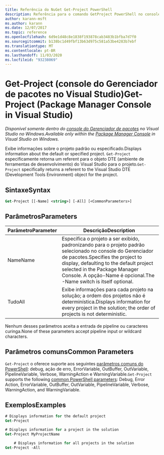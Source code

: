 ```yaml
---
title: Referência do NuGet Get-Project PowerShell
description: Referência para o comando GetProject PowerShell no console do Gerenciador de pacotes NuGet no Visual Studio.
author: karann-msft
ms.author: karann
ms.date: 12/07/2017
ms.topic: reference
ms.openlocfilehash: 6d9e1d48c8e1838f193878cab3483b1bfba7d7f0
ms.sourcegitcommit: b138bc1d49fbf13b63d975c581a53be4283b7ebf
ms.translationtype: MT
ms.contentlocale: pt-BR
ms.lasthandoff: 11/03/2020
ms.locfileid: "93238069"
---
```

# <a name="get-project-package-manager-console-in-visual-studio"></a><span data-ttu-id="9e769-103">Get-Project (console do Gerenciador de pacotes no Visual Studio)</span><span class="sxs-lookup"><span data-stu-id="9e769-103">Get-Project (Package Manager Console in Visual Studio)</span></span>

<span data-ttu-id="9e769-104">*Disponível somente dentro do [console do Gerenciador de pacotes](../../consume-packages/install-use-packages-powershell.md) no Visual Studio no Windows.*</span><span class="sxs-lookup"><span data-stu-id="9e769-104">*Available only within the [Package Manager Console](../../consume-packages/install-use-packages-powershell.md) in Visual Studio on Windows.*</span></span>

<span data-ttu-id="9e769-105">Exibe informações sobre o projeto padrão ou especificado.</span><span class="sxs-lookup"><span data-stu-id="9e769-105">Displays information about the default or specified project.</span></span> <span data-ttu-id="9e769-106">`Get-Project` especificamente retorna um referent para o objeto DTE (ambiente de ferramentas de desenvolvimento) do Visual Studio para o projeto.</span><span class="sxs-lookup"><span data-stu-id="9e769-106">`Get-Project` specifically returns a referent to the Visual Studio DTE (Development Tools Environment) object for the project.</span></span>

## <a name="syntax"></a><span data-ttu-id="9e769-107">Sintaxe</span><span class="sxs-lookup"><span data-stu-id="9e769-107">Syntax</span></span>

```ps
Get-Project [[-Name] <string>] [-All] [<CommonParameters>]
```

## <a name="parameters"></a><span data-ttu-id="9e769-108">Parâmetros</span><span class="sxs-lookup"><span data-stu-id="9e769-108">Parameters</span></span>

| <span data-ttu-id="9e769-109">Parâmetro</span><span class="sxs-lookup"><span data-stu-id="9e769-109">Parameter</span></span> | <span data-ttu-id="9e769-110">Descrição</span><span class="sxs-lookup"><span data-stu-id="9e769-110">Description</span></span> |
| --- | --- |
| <span data-ttu-id="9e769-111">Name</span><span class="sxs-lookup"><span data-stu-id="9e769-111">Name</span></span> | <span data-ttu-id="9e769-112">Especifica o projeto a ser exibido, padronizando para o projeto padrão selecionado no console do Gerenciador de pacotes.</span><span class="sxs-lookup"><span data-stu-id="9e769-112">Specifies the project to display, defaulting to the default project selected in the Package Manager Console.</span></span> <span data-ttu-id="9e769-113">A opção-Name é opcional.</span><span class="sxs-lookup"><span data-stu-id="9e769-113">The -Name switch is itself optional.</span></span> |
| <span data-ttu-id="9e769-114">Tudo</span><span class="sxs-lookup"><span data-stu-id="9e769-114">All</span></span> | <span data-ttu-id="9e769-115">Exibe informações para cada projeto na solução; a ordem dos projetos não é determinística.</span><span class="sxs-lookup"><span data-stu-id="9e769-115">Displays information for every project in the solution; the order of projects is not deterministic.</span></span> |

<span data-ttu-id="9e769-116">Nenhum desses parâmetros aceita a entrada de pipeline ou caracteres curinga.</span><span class="sxs-lookup"><span data-stu-id="9e769-116">None of these parameters accept pipeline input or wildcard characters.</span></span>

## <a name="common-parameters"></a><span data-ttu-id="9e769-117">Parâmetros comuns</span><span class="sxs-lookup"><span data-stu-id="9e769-117">Common Parameters</span></span>

<span data-ttu-id="9e769-118">`Get-Project` o oferece suporte aos seguintes [parâmetros comuns do PowerShell](/powershell/module/microsoft.powershell.core/about/about_commonparameters): debug, ação de erro, ErrorVariable, OutBuffer, OutVariable, PipelineVariable, Verbose, WarningAction e WarningVariable.</span><span class="sxs-lookup"><span data-stu-id="9e769-118">`Get-Project` supports the following [common PowerShell parameters](/powershell/module/microsoft.powershell.core/about/about_commonparameters): Debug, Error Action, ErrorVariable, OutBuffer, OutVariable, PipelineVariable, Verbose, WarningAction, and WarningVariable.</span></span>

## <a name="examples"></a><span data-ttu-id="9e769-119">Exemplos</span><span class="sxs-lookup"><span data-stu-id="9e769-119">Examples</span></span>

```ps
# Displays information for the default project
Get-Project

# Displays information for a project in the solution
Get-Project MyProjectName

    # Displays information for all projects in the solution
Get-Project -All
```